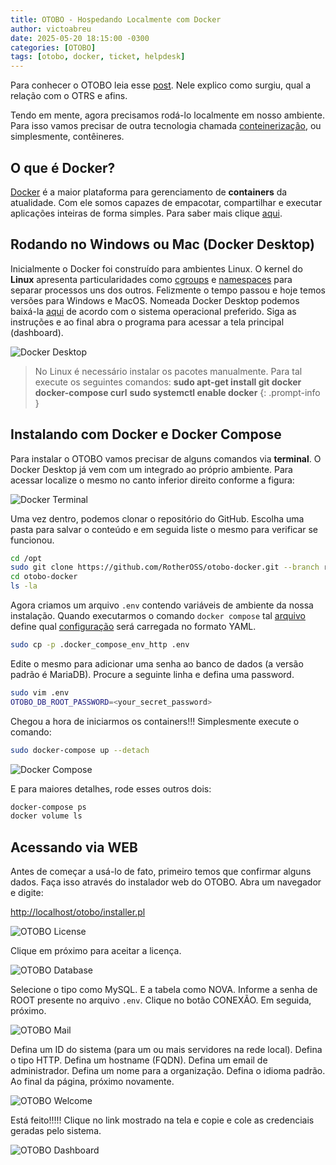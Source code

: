 ```yaml
---
title: OTOBO - Hospedando Localmente com Docker
author: victoabreu
date: 2025-05-20 18:15:00 -0300
categories: [OTOBO]
tags: [otobo, docker, ticket, helpdesk]
---
```


Para conhecer o OTOBO leia esse [post](https://victoabreu.io/posts/otobo-sistema-de-tickets-e-chamados/). Nele explico como surgiu, qual a relação com o OTRS e afins.

Tendo em mente, agora precisamos rodá-lo localmente em nosso ambiente. Para isso vamos precisar de outra tecnologia chamada [conteinerização](https://www.ibm.com/br-pt/think/topics/containerization), ou simplesmente, contêineres.

## O que é Docker?

[Docker](https://www.docker.com/) é a maior plataforma para gerenciamento de **containers** da atualidade. Com ele somos capazes de empacotar, compartilhar e executar aplicações inteiras de forma simples. Para saber mais clique [aqui](https://www.redhat.com/pt-br/topics/containers/what-is-docker).

## Rodando no Windows ou Mac (Docker Desktop)

Inicialmente o Docker foi construído para ambientes Linux. O kernel do **Linux** apresenta particularidades como [cgroups](https://en.wikipedia.org/wiki/Cgroups) e [namespaces](https://en.wikipedia.org/wiki/Linux_namespaces) para separar processos uns dos outros. Felizmente o tempo passou e hoje temos versões para Windows e MacOS. Nomeada Docker Desktop podemos baixá-la [aqui](https://www.docker.com/products/docker-desktop/) de acordo com o sistema operacional preferido. Siga as instruções e ao final abra o programa para acessar a tela principal (dashboard).

![Docker Desktop](/assets/img/posts/otobo-hospedando-localmente-com-docker/docker-dashboard.png)

> No Linux é necessário instalar os pacotes manualmente. Para tal execute os seguintes comandos:
    **sudo apt-get install git docker docker-compose curl**
    **sudo systemctl enable docker**
{: .prompt-info }

## Instalando com Docker e Docker Compose

Para instalar o OTOBO vamos precisar de alguns comandos via **terminal**. O Docker Desktop já vem com um integrado ao próprio ambiente. Para acessar localize o mesmo no canto inferior direito conforme a figura:

![Docker Terminal](/assets/img/posts/otobo-hospedando-localmente-com-docker/docker-terminal.png)

Uma vez dentro, podemos clonar o repositório do GitHub. Escolha uma pasta para salvar o conteúdo e em seguida liste o mesmo para verificar se funcionou.

```bash
cd /opt
sudo git clone https://github.com/RotherOSS/otobo-docker.git --branch rel-10_1_10 --single-branch
cd otobo-docker
ls -la
```

Agora criamos um arquivo `.env` contendo variáveis de ambiente da nossa instalação. Quando executarmos o comando `docker compose` tal [arquivo](https://github.com/RotherOSS/otobo-docker/blob/rel-10_1/.docker_compose_env_http) define qual [configuração](https://github.com/RotherOSS/otobo-docker/tree/rel-10_1/docker-compose) será carregada no formato YAML.

```bash
sudo cp -p .docker_compose_env_http .env
```

Edite o mesmo para adicionar uma senha ao banco de dados (a versão padrão é MariaDB). Procure a seguinte linha e defina uma password.

```bash
sudo vim .env
OTOBO_DB_ROOT_PASSWORD=<your_secret_password>
```

Chegou a hora de iniciarmos os containers!!! Simplesmente execute o comando:

```bash
sudo docker-compose up --detach
```

![Docker Compose](/assets/img/posts/otobo-hospedando-localmente-com-docker/docker-compose.png)

E para maiores detalhes, rode esses outros dois:

```bash
docker-compose ps
docker volume ls
```

## Acessando via WEB

Antes de começar a usá-lo de fato, primeiro temos que confirmar alguns dados. Faça isso através do instalador web do OTOBO. Abra um navegador e digite:

<http://localhost/otobo/installer.pl>

![OTOBO License](/assets/img/posts/otobo-hospedando-localmente-com-docker/otobo-license.png)

Clique em próximo para aceitar a licença.

![OTOBO Database](/assets/img/posts/otobo-hospedando-localmente-com-docker/otobo-database.png)

Selecione o tipo como MySQL. E a tabela como NOVA. Informe a senha de ROOT presente no arquivo `.env`. Clique no botão CONEXÃO. Em seguida, próximo.

![OTOBO Mail](/assets/img/posts/otobo-hospedando-localmente-com-docker/otobo-mail.png)

Defina um ID do sistema (para um ou mais servidores na rede local). Defina o tipo HTTP. Defina um hostname (FQDN). Defina um email de administrador. Defina um nome para a organização. Defina o idioma padrão. Ao final da página, próximo novamente.

![OTOBO Welcome](/assets/img/posts/otobo-hospedando-localmente-com-docker/otobo-welcome.png)

Está feito!!!!! Clique no link mostrado na tela e copie e cole as credenciais geradas pelo sistema.

![OTOBO Dashboard](/assets/img/posts/otobo-hospedando-localmente-com-docker/otobo-dashboard.png)